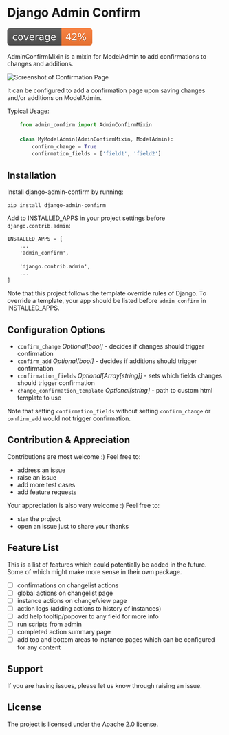 # Django Admin Confirm

![coverage](https://raw.githubusercontent.com/TrangPham/django-admin-confirm/main/coverage.svg)

AdminConfirmMixin is a mixin for ModelAdmin to add confirmations to changes and additions.

![Screenshot of Confirmation Page](https://raw.githubusercontent.com/TrangPham/django-admin-confirm/main/screenshot.png)

It can be configured to add a confirmation page upon saving changes and/or additions on ModelAdmin.

Typical Usage:

```py
    from admin_confirm import AdminConfirmMixin

    class MyModelAdmin(AdminConfirmMixin, ModelAdmin):
        confirm_change = True
        confirmation_fields = ['field1', 'field2']
```

## Installation

Install django-admin-confirm by running:

    pip install django-admin-confirm

Add to INSTALLED_APPS in your project settings before `django.contrib.admin`:

    INSTALLED_APPS = [
        ...
        'admin_confirm',

        'django.contrib.admin',
        ...
    ]

Note that this project follows the template override rules of Django.
To override a template, your app should be listed before `admin_confirm` in INSTALLED_APPS.

## Configuration Options

- `confirm_change` _Optional[bool]_ - decides if changes should trigger confirmation
- `confirm_add` _Optional[bool]_ - decides if additions should trigger confirmation
- `confirmation_fields` _Optional[Array[string]]_ - sets which fields changes should trigger confirmation
- `change_confirmation_template` _Optional[string]_ - path to custom html template to use

Note that setting `confirmation_fields` without setting `confirm_change` or `confirm_add` would not trigger confirmation.

## Contribution & Appreciation

Contributions are most welcome :) Feel free to:

- address an issue
- raise an issue
- add more test cases
- add feature requests

Your appreciation is also very welcome :) Feel free to:

- star the project
- open an issue just to share your thanks

## Feature List

This is a list of features which could potentially be added in the future. Some of which might make more sense in their own package.

- [ ] confirmations on changelist actions
- [ ] global actions on changelist page
- [ ] instance actions on change/view page
- [ ] action logs (adding actions to history of instances)
- [ ] add help tooltip/popover to any field for more info
- [ ] run scripts from admin
- [ ] completed action summary page
- [ ] add top and bottom areas to instance pages which can be configured for any content

## Support

If you are having issues, please let us know through raising an issue.

## License

The project is licensed under the Apache 2.0 license.
